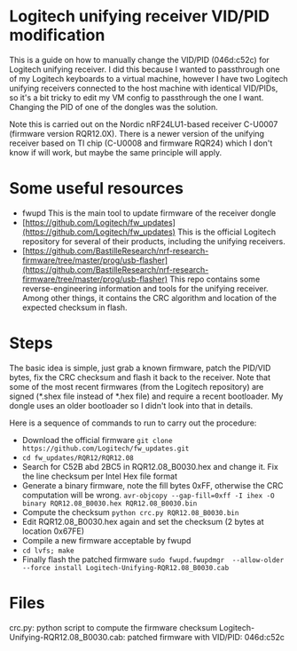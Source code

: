 # Logitech unifying receiver VID/PID modification

This is a guide on how to manually change the VID/PID (046d:c52c) for Logitech unifying receiver. I did this because I wanted to passthrough one of my Logitech keyboards to a virtual machine, however I have two Logitech unifying receivers connected to the host machine with identical VID/PIDs, so it's a bit tricky to edit my VM config to passthrough the one I want. Changing the PID of one of the dongles was the solution.

Note this is carried out on the Nordic nRF24LU1-based receiver C-U0007 (firmware version RQR12.0X). There is a newer version of the unifying receiver based on TI chip (C-U0008 and firmware RQR24) which I don't know if will work, but maybe the same principle will apply.

# Some useful resources
- fwupd
This is the main tool to update firmware of the receiver dongle
- [https://github.com/Logitech/fw_updates](https://github.com/Logitech/fw_updates) 
This is the official Logitech repository for several of their products, including the unifying receivers.
- [https://github.com/BastilleResearch/nrf-research-firmware/tree/master/prog/usb-flasher](https://github.com/BastilleResearch/nrf-research-firmware/tree/master/prog/usb-flasher)
This repo contains some reverse-engineering information and tools for the unifying receiver. Among other things, it contains the CRC algorithm and location of the expected checksum in flash.

# Steps
The basic idea is simple, just grab a known firmware, patch the PID/VID bytes, fix the CRC checksum and flash it back to the receiver. Note that some of the most recent firmwares (from the Logitech repository) are signed (*.shex file instead of *.hex file) and require a recent bootloader. My dongle uses an older bootloader so I didn't look into that in details.

Here is a sequence of commands to run to carry out the procedure:
- Download the official firmware
`git clone https://github.com/Logitech/fw_updates.git`
- `cd fw_updates/RQR12/RQR12.08`
- Search for C52B abd 2BC5 in RQR12.08_B0030.hex and change it. Fix the line checksum per Intel Hex file format
- Generate a binary firmware, note the fill bytes 0xFF, otherwise the CRC computation will be wrong. 
`avr-objcopy --gap-fill=0xff -I ihex -O binary RQR12.08_B0030.hex RQR12.08_B0030.bin`
- Compute the checksum
`python crc.py RQR12.08_B0030.bin`
- Edit RQR12.08_B0030.hex again and set the checksum (2 bytes at location 0x67FE)
- Compile a new firmware acceptable by fwupd
- `cd lvfs; make`
- Finally flash the patched firmware
`sudo fwupd.fwupdmgr  --allow-older --force install Logitech-Unifying-RQR12.08_B0030.cab`

# Files
crc.py: python script to compute the firmware checksum
Logitech-Unifying-RQR12.08_B0030.cab: patched firmware with VID/PID: 046d:c52c
